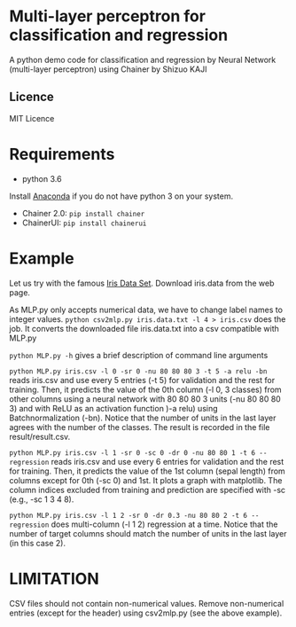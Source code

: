 Multi-layer perceptron for classification and regression
=============
A python demo code for classification and regression
by Neural Network (multi-layer perceptron) using Chainer
by Shizuo KAJI

## Licence
MIT Licence

# Requirements
- python 3.6

Install [Anaconda](https://www.anaconda.com/download/)
 if you do not have python 3 on your system.

- Chainer 2.0:  `pip install chainer`
- ChainerUI: `pip install chainerui`

# Example
Let us try with the famous [Iris Data Set](https://archive.ics.uci.edu/ml/datasets/iris).
Download iris.data from the web page.

As MLP.py only accepts numerical data, we have to change label names
to integer values.
`python csv2mlp.py iris.data.txt -l 4 > iris.csv`
does the job. It converts the downloaded file iris.data.txt into a csv compatible with MLP.py

`python MLP.py -h`
gives a brief description of command line arguments

`python MLP.py iris.csv -l 0 -sr 0 -nu 80 80 80 3 -t 5 -a relu -bn`
reads iris.csv and use every 5 entries (-t 5) for validation and the rest for training.
Then, it predicts the value of the 0th column (-l 0, 3 classes)
from other columns using a neural network with 80 80 80 3 units (-nu 80 80 80 3)
and with ReLU as an activation function )-a relu) using Batchnormalization (-bn).
Notice that the number of units in the last layer agrees with the number of the classes.
The result is recorded in the file result/result.csv.

`python MLP.py iris.csv -l 1 -sr 0 -sc 0 -dr 0 -nu 80 80 1 -t 6 --regression`
reads iris.csv and use every 6 entries for validation and the rest for training.
Then, it predicts the value of the 1st column (sepal length)
from columns except for 0th (-sc 0) and 1st.
It plots a graph with matplotlib.
The column indices excluded from training and prediction are specified with -sc
(e.g., -sc 1 3 4 8).

`python MLP.py iris.csv -l 1 2 -sr 0 -dr 0.3 -nu 80 80 2 -t 6 --regression`
does multi-column (-l 1 2) regression at a time.
Notice that the number of target columns should match the number of units in the last layer (in this case 2).


# LIMITATION
CSV files should not contain non-numerical values.
Remove non-numerical entries (except for the header) using csv2mlp.py
(see the above example).

